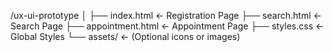 /ux-ui-prototype
│
├── index.html          ← Registration Page
├── search.html         ← Search Page
├── appointment.html    ← Appointment Page
├── styles.css          ← Global Styles
└── assets/             ← (Optional icons or images)
